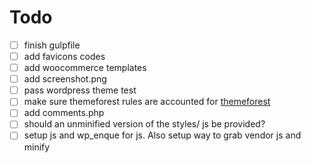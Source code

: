 # Todo

* [ ] finish gulpfile
* [ ] add favicons codes
* [ ] add woocommerce templates
* [ ] add screenshot.png
* [ ] pass wordpress theme test
* [ ] make sure themeforest rules are accounted for [themeforest](https://help.market.envato.com/hc/en-us/articles/202822450-WordPress-Theme-Submission-Requirements)
* [ ] add comments.php
* [ ] should an unminified version of the styles/ js be provided?
* [ ] setup js and wp_enque for js. Also setup way to grab vendor js and minify
